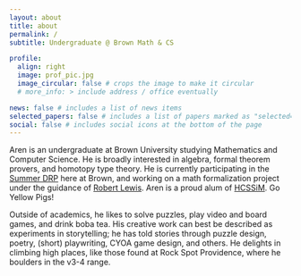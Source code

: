 ```yaml
---
layout: about
title: about
permalink: /
subtitle: Undergraduate @ Brown Math & CS

profile:
  align: right
  image: prof_pic.jpg
  image_circular: false # crops the image to make it circular
  # more_info: > include address / office eventually

news: false # includes a list of news items
selected_papers: false # includes a list of papers marked as "selected={true}"
social: false # includes social icons at the bottom of the page
---
```


Aren is an undergraduate at Brown University studying Mathematics and Computer Science. He is broadly interested in algebra, formal theorem provers, and homotopy type theory. He is currently participating in the [Summer DRP](https://sites.google.com/brown.edu/drp-brown-math/apply) here at Brown, and working on a math formalization project under the guidance of [Robert Lewis](https://robertylewis.com/). Aren is a proud alum of [HCSSiM](https://hcssim.org/). Go Yellow Pigs!

Outside of academics, he likes to solve puzzles, play video and board games, and drink boba tea. His creative work can best be described as experiments in storytelling; he has told stories through puzzle design, poetry, (short) playwriting, CYOA game design, and others. He delights in climbing high places, like those found at Rock Spot Providence, where he boulders in the v3-4 range.